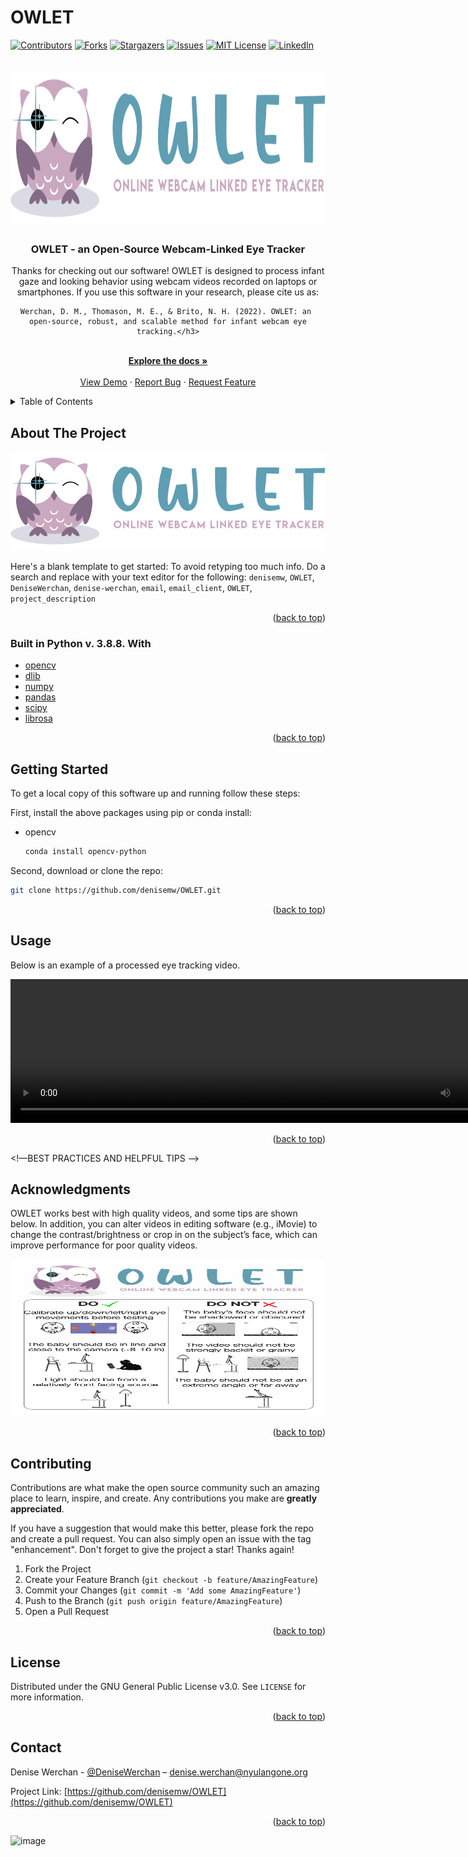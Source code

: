# OWLET

<div id="top"></div>
<!--
*** 
*** 
-->



<!-- PROJECT SHIELDS -->
<!--
*** I'm using markdown "reference style" links for readability.
*** Reference links are enclosed in brackets [ ] instead of parentheses ( ).
*** See the bottom of this document for the declaration of the reference variables
*** for contributors-url, forks-url, etc. This is an optional, concise syntax you may use.
*** https://www.markdownguide.org/basic-syntax/#reference-style-links
-->
[![Contributors][contributors-shield]][contributors-url]
[![Forks][forks-shield]][forks-url]
[![Stargazers][stars-shield]][stars-url]
[![Issues][issues-shield]][issues-url]
[![MIT License][license-shield]][license-url]
[![LinkedIn][linkedin-shield]][linkedin-url]



<!-- PROJECT LOGO -->
<br />
<div align="center">
  <a href="https://github.com/denisemw/OWLET">
    <img src="owlet_logo.png" alt="OWLET" width="800" height="251">
  </a>

<h3 align="center">OWLET - an Open-Source Webcam-Linked Eye Tracker</h3>

  <p align="center">
    Thanks for checking out our software! OWLET is designed to process infant 
    gaze and looking behavior using webcam videos recorded on laptops or
    smartphones. If you use this software in your research, please cite us as:
    
    Werchan, D. M., Thomason, M. E., & Brito, N. H. (2022). OWLET: an 
    open-source, robust, and scalable method for infant webcam eye tracking.</h3>
    
        
 <br />
    <a href="https://github.com/denisemw/OWLET"><strong>Explore the docs »</strong></a>
    <br />
    <br />
    <a href="https://github.com/denisemw/OWLET">View Demo</a>
    ·
    <a href="https://github.com/denisemw/OWLET/issues">Report Bug</a>
    ·
    <a href="https://github.com/denisemw/OWLET/issues">Request Feature</a>
  </p>
</div>




<!-- TABLE OF CONTENTS -->
<details>
  <summary>Table of Contents</summary>
  <ol>
    <li>
      <a href="#about-the-project">About The Project</a>
      <ul>
        <li><a href="#built-with">Built With</a></li>
      </ul>
    </li>
    <li>
      <a href="#getting-started">Getting Started</a>
      <ul>
        <li><a href="#prerequisites">Prerequisites</a></li>
        <li><a href="#installation">Installation</a></li>
      </ul>
    </li>
    <li><a href="#usage">Usage</a></li>
    <li><a href="#roadmap">Roadmap</a></li>
    <li><a href="#contributing">Contributing</a></li>
    <li><a href="#license">License</a></li>
    <li><a href="#contact">Contact</a></li>
    <li><a href="#acknowledgments">Acknowledgments</a></li>
  </ol>
</details>



<!-- ABOUT THE PROJECT -->
## About The Project

[![Product Name Screen Shot][product-screenshot]](https://example.com)

Here's a blank template to get started: To avoid retyping too much info. Do a search and replace with your text editor for the following: `denisemw`, `OWLET`, `DeniseWerchan`, `denise-werchan`, `email`, `email_client`, `OWLET`, `project_description`

<p align="right">(<a href="#top">back to top</a>)</p>



### Built in Python v. 3.8.8. With 

* [opencv]( https://pypi.org/project/opencv-python/)
* [dlib]( http://dlib.net)
* [numpy]( https://numpy.org/)
* [pandas]( https://pandas.pydata.org/)
* [scipy]( https://scipy.org/)
* [librosa]( https://librosa.org/doc/latest/index.html/)

<p align="right">(<a href="#top">back to top</a>)</p>



<!-- GETTING STARTED -->
## Getting Started

To get a local copy of this software up and running follow these steps:

First, install the above packages using pip or conda install:
* opencv
  ```sh
  conda install opencv-python
  ```

Second, download or clone the repo:
   ```sh
   git clone https://github.com/denisemw/OWLET.git
   ```
<p align="right">(<a href="#top">back to top</a>)</p>



<!-- USAGE EXAMPLES -->
## Usage

Below is an example of a processed eye tracking video.

<video width="816" height="230" controls>
      <source src=” https://github.com/denisemw/OWLET/demo.mp4” type=video/mp4>
 </video>

<p align="right">(<a href="#top">back to top</a>)</p>


<!—BEST PRACTICES AND HELPFUL TIPS -->
## Acknowledgments

OWLET works best with high quality videos, and some tips are shown below. In addition, you can alter videos in editing software (e.g., iMovie) to change the contrast/brightness or crop in on the subject’s face, which can improve performance for poor quality videos.

<a href="https://github.com/denisemw/OWLET">
    <img src="owlet_reqs.png" alt="Best Practices" width="800" height="251">
  </a>


<p align="right">(<a href="#top">back to top</a>)</p>



<!-- CONTRIBUTING -->
## Contributing

Contributions are what make the open source community such an amazing place to learn, inspire, and create. Any contributions you make are **greatly appreciated**.

If you have a suggestion that would make this better, please fork the repo and create a pull request. You can also simply open an issue with the tag "enhancement".
Don't forget to give the project a star! Thanks again!

1. Fork the Project
2. Create your Feature Branch (`git checkout -b feature/AmazingFeature`)
3. Commit your Changes (`git commit -m 'Add some AmazingFeature'`)
4. Push to the Branch (`git push origin feature/AmazingFeature`)
5. Open a Pull Request

<p align="right">(<a href="#top">back to top</a>)</p>



<!-- LICENSE -->
## License

Distributed under the GNU General Public License v3.0. See `LICENSE` for more information.

<p align="right">(<a href="#top">back to top</a>)</p>



<!-- CONTACT -->
## Contact

Denise Werchan - [@DeniseWerchan](https://twitter.com/DeniseWerchan) – denise.werchan@nyulangone.org

Project Link: [https://github.com/denisemw/OWLET](https://github.com/denisemw/OWLET)

<p align="right">(<a href="#top">back to top</a>)</p>






<!-- MARKDOWN LINKS & IMAGES -->
<!-- https://www.markdownguide.org/basic-syntax/#reference-style-links -->
[contributors-shield]: https://img.shields.io/github/contributors/denisemw/OWLET.svg?style=for-the-badge
[contributors-url]: https://github.com/denisemw/OWLET/graphs/contributors
[forks-shield]: https://img.shields.io/github/forks/denisemw/OWLET.svg?style=for-the-badge
[forks-url]: https://github.com/denisemw/OWLET/network/members
[stars-shield]: https://img.shields.io/github/stars/denisemw/OWLET.svg?style=for-the-badge
[stars-url]: https://github.com/denisemw/OWLET/stargazers
[issues-shield]: https://img.shields.io/github/issues/denisemw/OWLET.svg?style=for-the-badge
[issues-url]: https://github.com/denisemw/OWLET/issues
[license-shield]: https://img.shields.io/github/license/denisemw/OWLET.svg?style=for-the-badge
[license-url]: https://github.com/denisemw/OWLET/blob/master/LICENSE.txt
[linkedin-shield]: https://img.shields.io/badge/-LinkedIn-black.svg?style=for-the-badge&logo=linkedin&colorB=555
[linkedin-url]: https://linkedin.com/in/denise-werchan
[product-screenshot]: owlet_logo.png
![image](https://user-images.githubusercontent.com/7503173/153013523-5e52a65c-8a51-43c7-bf98-e526d7673d5f.png)
